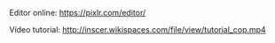 Editor online: https://pixlr.com/editor/


Vídeo tutorial: http://inscer.wikispaces.com/file/view/tutorial_cop.mp4

